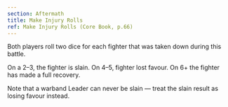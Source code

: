 ```yaml
---
section: Aftermath
title: Make Injury Rolls
ref: Make Injury Rolls (Core Book, p.66)
---
```


Both players roll two dice for each fighter that was taken down during this battle.

On a 2–3, the fighter is slain. On 4–5, fighter lost favour. On 6+ the fighter has made a full recovery.

Note that a warband Leader can never be slain — treat the slain result as losing favour instead.
